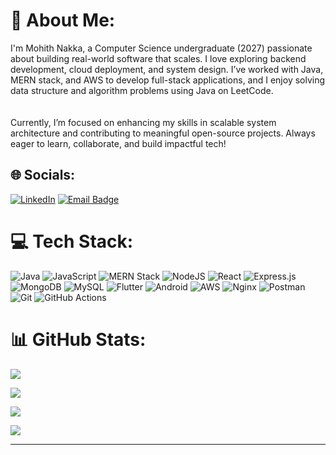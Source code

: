 # 💫 About Me:
I'm Mohith Nakka, a Computer Science undergraduate (2027) passionate about building real-world software that scales. I love exploring backend development, cloud deployment, and system design. I’ve worked with Java, MERN stack, and AWS to develop full-stack applications, and I enjoy solving data structure and algorithm problems using Java on LeetCode.  
<br><br>
Currently, I’m focused on enhancing my skills in scalable system architecture and contributing to meaningful open-source projects. Always eager to learn, collaborate, and build impactful tech!  

## 🌐 Socials:


[![LinkedIn](https://img.shields.io/badge/LinkedIn-%230077B5.svg?logo=linkedin&logoColor=white)](https://linkedin.com/in/mohith-nakka)
<a href="mailto:mohith.nakka1976@gmail.com">
  <img src="https://img.shields.io/badge/Email-D14836?logo=gmail&logoColor=white" alt="Email Badge">
</a>


# 💻 Tech Stack:
![Java](https://img.shields.io/badge/java-%23ED8B00.svg?style=for-the-badge&logo=openjdk&logoColor=white) 
![JavaScript](https://img.shields.io/badge/javascript-%23323330.svg?style=for-the-badge&logo=javascript&logoColor=%23F7DF1E) 
![MERN Stack](https://img.shields.io/badge/MERN-3C873A?style=for-the-badge&logoColor=white) 
![NodeJS](https://img.shields.io/badge/node.js-6DA55F?style=for-the-badge&logo=node.js&logoColor=white) 
![React](https://img.shields.io/badge/react-%2320232a.svg?style=for-the-badge&logo=react&logoColor=%2361DAFB) 
![Express.js](https://img.shields.io/badge/express.js-%23404d59.svg?style=for-the-badge&logo=express&logoColor=%2361DAFB) 
![MongoDB](https://img.shields.io/badge/MongoDB-%234ea94b.svg?style=for-the-badge&logo=mongodb&logoColor=white) 
![MySQL](https://img.shields.io/badge/mysql-4479A1.svg?style=for-the-badge&logo=mysql&logoColor=white) 
![Flutter](https://img.shields.io/badge/Flutter-%2302569B.svg?style=for-the-badge&logo=Flutter&logoColor=white) 
![Android](https://img.shields.io/badge/Android-3DDC84?style=for-the-badge&logo=android&logoColor=white) 
![AWS](https://img.shields.io/badge/AWS-%23FF9900.svg?style=for-the-badge&logo=amazon-aws&logoColor=white) 
![Nginx](https://img.shields.io/badge/nginx-%23009639.svg?style=for-the-badge&logo=nginx&logoColor=white) 
![Postman](https://img.shields.io/badge/Postman-FF6C37?style=for-the-badge&logo=postman&logoColor=white) 
![Git](https://img.shields.io/badge/git-%23F05033.svg?style=for-the-badge&logo=git&logoColor=white) 
![GitHub Actions](https://img.shields.io/badge/GitHub_Actions-2088FF?style=for-the-badge&logo=github-actions&logoColor=white) 







# 📊 GitHub Stats:


![](https://github-readme-stats.vercel.app/api?username=mohith1976&theme=dark&hide_border=false&include_all_commits=true&count_private=false)
<br/>

![](https://nirzak-streak-stats.vercel.app/?user=mohith1976&theme=dark&hide_border=false) 
<br/>

![](https://github-readme-stats.vercel.app/api/top-langs/?username=mohith1976&theme=dark&hide_border=false&include_all_commits=true&count_private=false&layout=compact&langs_count=8&hide=html,css,php,scss)



[![](https://visitcount.itsvg.in/api?id=mohith1976&icon=0&color=0)](https://visitcount.itsvg.in)


---


